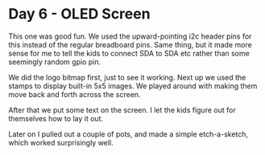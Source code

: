 # Day 6 - OLED Screen

This one was good fun. We used the upward-pointing i2c header pins for this
instead of the regular breadboard pins. Same thing, but it made more sense for
me to tell the kids to connect SDA to SDA etc rather than some seemingly random
gpio pin.

We did the logo bitmap first, just to see it working. Next up we used the
stamps to display built-in 5x5 images. We played around with making them move
back and forth across the screen.

After that we put some text on the screen. I let the kids figure out for
themselves how to lay it out.

Later on I pulled out a couple of pots, and made a simple etch-a-sketch, which
worked surprisingly well.
